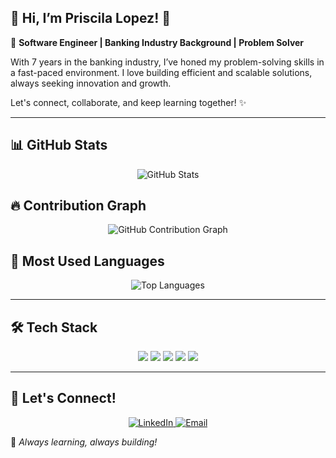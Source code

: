 ## 🌟 Hi, I’m Priscila Lopez! 👋

🚀 **Software Engineer | Banking Industry Background | Problem Solver**

With 7 years in the banking industry, I’ve honed my problem-solving skills in a fast-paced environment. I love building efficient and scalable solutions, always seeking innovation and growth.

Let's connect, collaborate, and keep learning together! ✨

---

## 📊 GitHub Stats

<div align="center">
  <img src="https://github-readme-stats.vercel.app/api?username=Priscilalopezbrito&show_icons=true&theme=tokyonight&count_private=true" alt="GitHub Stats"/>
</div>

## 🔥 Contribution Graph

<div align="center">
  <img src="https://github-readme-activity-graph.vercel.app/graph?username=Priscilalopezbrito&theme=tokyo-night" alt="GitHub Contribution Graph"/>
</div>

## 🚀 Most Used Languages

<div align="center">
  <img src="https://github-readme-stats.vercel.app/api/top-langs/?username=Priscilalopezbrito&langs_count=6&theme=tokyonight&layout=compact&hide=Jupyter%20Notebook&include_titles=false&custom_title=Most%20Used%20Languages" alt="Top Languages"/>
</div>

---

## 🛠 Tech Stack

<p align="center">
  <img src="https://img.shields.io/badge/Python-3776AB?style=for-the-badge&logo=python&logoColor=white" />
  <img src="https://img.shields.io/badge/C-00599C?style=for-the-badge&logo=c&logoColor=white" />
  <img src="https://img.shields.io/badge/HTML5-E34F26?style=for-the-badge&logo=html5&logoColor=white" />
  <img src="https://img.shields.io/badge/CSS3-1572B6?style=for-the-badge&logo=css3&logoColor=white" />
  <img src="https://img.shields.io/badge/JavaScript-F7DF1E?style=for-the-badge&logo=javascript&logoColor=black" />
</p>

---

## 👤 Let's Connect!

<p align="center">
  <a href="https://www.linkedin.com/in/priscila-lopez-brito">
    <img src="https://img.shields.io/badge/LinkedIn-blue?style=for-the-badge&logo=linkedin" alt="LinkedIn" />
  </a>
  <a href="mailto:prisscilalb@gmail.com">
    <img src="https://img.shields.io/badge/Email-red?style=for-the-badge&logo=gmail" alt="Email" />
  </a>
</p>

🚀 _Always learning, always building!_
